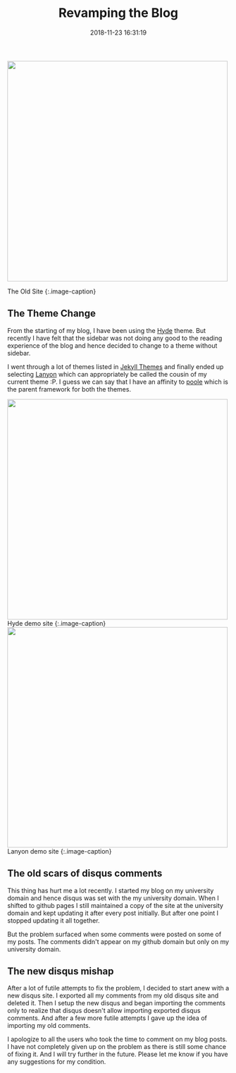 ﻿---
layout:     post
title:      "Revamping the Blog" 
date:       2018-11-23 16:31:19
excerpt_separator: <!--more-->
categories: Personal 
tags: [programming, personal]
comments:   true

---

<img class="center-image" src="{{ site.baseurl }}/assets/images/old_blog.png" style="width:500px"/>

The Old Site
{:.image-caption}

<!--more-->

## The Theme Change 

From the starting of my blog, I have been using the [Hyde](http://hyde.getpoole.com/) theme. But recently I have felt that the sidebar was not doing any good to the reading experience of the blog and hence decided to change to a theme without sidebar. 

I went through a lot of themes listed in [Jekyll Themes](https://jekyllthemes.io/) and finally ended up selecting [Lanyon](http://lanyon.getpoole.com/) which can appropriately be called the cousin of my current theme :P. I guess we can say that I have an affinity to [poole](http://getpoole.com/) which is the parent framework for both the themes.

<img class="center-image" src="{{ site.baseurl }}/assets/images/hyde.png" style="width:500px"/>
Hyde demo site
{:.image-caption}
<img class="center-image" src="{{ site.baseurl }}/assets/images/lanyon.png" style="width:500px"/>
Lanyon demo site
{:.image-caption}


## The old scars of disqus comments

This thing has hurt me a lot recently. I started my blog on my university domain and hence disqus was set with the my university domain.
When I shifted to github pages I still maintained a copy of the site at the university domain and kept updating it after every post 
initially. But after one point I stopped updating it all together.

But the problem surfaced when some comments were posted on some of my posts. The comments didn't appear on my github domain but only on my
university domain.

## The new disqus mishap

After a lot of futile attempts to fix the problem, I decided to start anew with a new disqus site. I exported all my
comments from my old disqus site and deleted it. Then I setup the new disqus and began importing the comments only to realize that disqus
doesn't allow importing exported disqus comments. And after a few more futile attempts I gave up the idea of importing my old comments.

I apologize to all the users who took the time to comment on my blog posts. I have not completely given up on the problem as there is still
some chance of fixing it. And I will try further in the future. Please let me know if you have any suggestions for my condition.


